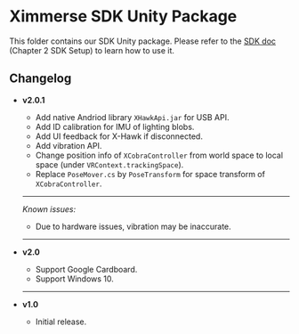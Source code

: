 Ximmerse SDK Unity Package
============

This folder contains our SDK Unity package. Please refer to the [SDK doc](http://ximmerse.github.io/SDK_Doc/) (Chapter 2 SDK Setup) to learn how to use it.

Changelog
----
- **v2.0.1**
	- Add native Andriod library `XHawkApi.jar` for USB API.
	- Add ID calibration for IMU of lighting blobs.
	- Add UI feedback for X-Hawk if disconnected.
	- Add vibration API.
	- Change position info of `XCobraController` from world space to local space (under `VRContext.trackingSpace`).
	- Replace `PoseMover.cs` by `PoseTransform` for space transform of `XCobraController`.

	- - -
	*Known issues:*
	- Due to hardware issues, vibration may be inaccurate.

	* * *

- **v2.0**
	- Support Google Cardboard.
	- Support Windows 10.

	* * *

- **v1.0**
	- Initial release.
